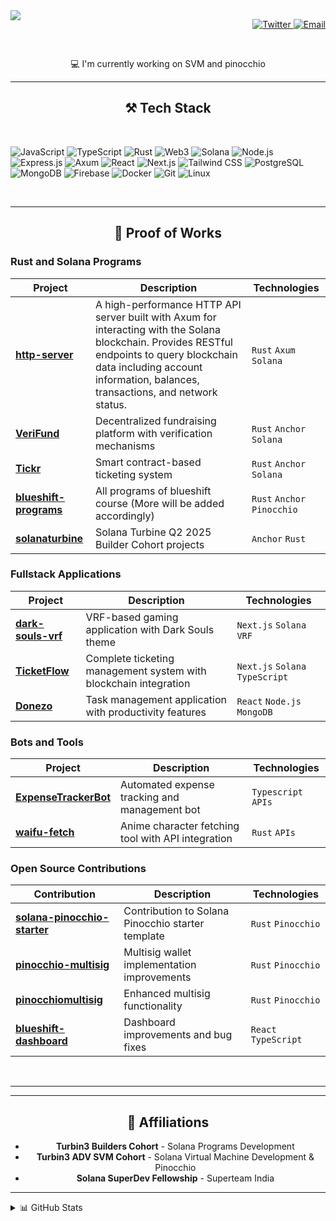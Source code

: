 <img align="left" src="https://visitor-badge.laobi.icu/badge?page_id=UmangAgarwal257.UmangAgarwal257" />

<p align="right">
  <a href="https://x.com/umangag6969" target="_blank">
    <img src="https://img.shields.io/badge/Twitter-1DA1F2?style=flat-square&logo=x&logoColor=white" alt="Twitter" />
  </a>
  <a href="mailto:umangagarwal257@gmail.com">
    <img src="https://img.shields.io/badge/Email-D14836?style=flat-square&logo=gmail&logoColor=white" alt="Email" />
  </a>
</p>

<br/>

<div align="center">
 
💻 I'm currently working on SVM and pinocchio

</div>

<hr/>

<h2 align="center">⚒️ Tech Stack</h2>
<br/>

![JavaScript](https://img.shields.io/badge/-JavaScript-black?style=flat-square&logo=javascript)
![TypeScript](https://img.shields.io/badge/-TypeScript-3178c6?style=flat-square&logo=typescript&logoColor=white)
![Rust](https://img.shields.io/badge/-Rust-000000?style=flat-square&logo=rust&logoColor=white)
![Web3](https://img.shields.io/badge/-Web3-3C3C3D?style=flat-square&logo=web3dotjs&logoColor=white)
![Solana](https://img.shields.io/badge/-Solana-00FFA3?style=flat-square&logo=solana&logoColor=black)
![Node.js](https://img.shields.io/badge/-Node.js-339933?style=flat-square&logo=node.js&logoColor=white)
![Express.js](https://img.shields.io/badge/-Express.js-000000?style=flat-square&logo=express&logoColor=white)
![Axum](https://img.shields.io/badge/-Axum-3B275F?style=flat-square&logo=rust&logoColor=white)
![React](https://img.shields.io/badge/-React-61dafb?style=flat-square&logo=react&logoColor=black)
![Next.js](https://img.shields.io/badge/-Next.js-000000?style=flat-square&logo=next.js&logoColor=white)
![Tailwind CSS](https://img.shields.io/badge/-Tailwind%20CSS-06b6d4?style=flat-square&logo=tailwind-css&logoColor=white)
![PostgreSQL](https://img.shields.io/badge/-PostgreSQL-336791?style=flat-square&logo=postgresql&logoColor=white)
![MongoDB](https://img.shields.io/badge/-MongoDB-47A248?style=flat-square&logo=mongodb&logoColor=white)
![Firebase](https://img.shields.io/badge/-Firebase-FFCA28?style=flat-square&logo=firebase&logoColor=black)
![Docker](https://img.shields.io/badge/-Docker-2496ED?style=flat-square&logo=docker&logoColor=white)
![Git](https://img.shields.io/badge/-Git-F05032?style=flat-square&logo=git&logoColor=white)
![Linux](https://img.shields.io/badge/-Linux-FCC624?style=flat-square&logo=linux&logoColor=black)

<br/>
<hr/>

<h2 align="center">🚀 Proof of Works</h2>

### Rust and Solana Programs

| Project                                                                           | Description                                                                                                                                                                                                                   | Technologies                |
| --------------------------------------------------------------------------------- | ----------------------------------------------------------------------------------------------------------------------------------------------------------------------------------------------------------------------------- | --------------------------- |
| **[http-server](https://github.com/UmangAgarwal257/http-server)**                 | A high-performance HTTP API server built with Axum for interacting with the Solana blockchain. Provides RESTful endpoints to query blockchain data including account information, balances, transactions, and network status. | `Rust` `Axum` `Solana`      |
| **[VeriFund](https://github.com/UmangAgarwal257/VeriFund)**                       | Decentralized fundraising platform with verification mechanisms                                                                                                                                                               | `Rust` `Anchor` `Solana`    |
| **[Tickr](https://github.com/UmangAgarwal257/Tickr)**                             | Smart contract-based ticketing system                                                                                                                                                                                         | `Rust` `Anchor` `Solana`    |
| **[blueshift-programs](https://github.com/UmangAgarwal257/blueshift-programs)**   | All programs of blueshift course (More will be added accordingly)                                                                                                                                                             | `Rust` `Anchor` `Pinocchio` |
| **[solanaturbine](https://github.com/solana-turbin3/Q2_25_Builder_UmangAgarwal)** | Solana Turbine Q2 2025 Builder Cohort projects                                                                                                                                                                                | `Anchor` `Rust`             |

### Fullstack Applications

| Project                                                                 | Description                                                      | Technologies                    |
| ----------------------------------------------------------------------- | ---------------------------------------------------------------- | ------------------------------- |
| **[dark-souls-vrf](https://github.com/UmangAgarwal257/dark-souls-vrf)** | VRF-based gaming application with Dark Souls theme               | `Next.js` `Solana` `VRF`        |
| **[TicketFlow](https://github.com/UmangAgarwal257/TicketFlow)**         | Complete ticketing management system with blockchain integration | `Next.js` `Solana` `TypeScript` |
| **[Donezo](https://github.com/UmangAgarwal257/Donezo)**                 | Task management application with productivity features           | `React` `Node.js` `MongoDB`     |

### Bots and Tools

| Project                                                                       | Description                                        | Technologies        |
| ----------------------------------------------------------------------------- | -------------------------------------------------- | ------------------- |
| **[ExpenseTrackerBot](https://github.com/UmangAgarwal257/ExpenseTrackerBot)** | Automated expense tracking and management bot      | `Typescript` `APIs` |
| **[waifu-fetch](https://github.com/UmangAgarwal257/waifu-fetch)**             | Anime character fetching tool with API integration | `Rust` `APIs`       |

### Open Source Contributions

| Contribution                                                                                     | Description                                       | Technologies         |
| ------------------------------------------------------------------------------------------------ | ------------------------------------------------- | -------------------- |
| **[solana-pinocchio-starter](https://github.com/Nagaprasadvr/solana-pinocchio-starter/pull/10)** | Contribution to Solana Pinocchio starter template | `Rust` `Pinocchio`   |
| **[pinocchio-multisig](https://github.com/NishantCoder108/pinocchio-multisig/pull/1)**           | Multisig wallet implementation improvements       | `Rust` `Pinocchio`   |
| **[pinocchiomultisig](https://github.com/Turbin3/pinocchiomultisig/pull/5)**                     | Enhanced multisig functionality                   | `Rust` `Pinocchio`   |
| **[blueshift-dashboard](https://github.com/blueshift-gg/blueshift-dashboard/pull/89)**           | Dashboard improvements and bug fixes              | `React` `TypeScript` |

<br/>
<hr/>

<hr/>

<h2 align="center">🏢 Affiliations</h2>
<div align="center">
  
- **Turbin3 Builders Cohort** - Solana Programs Development  
- **Turbin3 ADV SVM Cohort** - Solana Virtual Machine Development & Pinocchio  
- **Solana SuperDev Fellowship** - Superteam India

</div>

<hr/>

<details>
  <summary>📊 GitHub Stats</summary>
  <div align="center">
    <br/>
    <img alt="GitHub Stats" src="https://github-readme-stats.vercel.app/api?username=UmangAgarwal257&show_icons=true&theme=radical&hide_border=true" />
    <br/><br/>
    <img alt="Top Languages" src="https://github-readme-stats.vercel.app/api/top-langs/?username=UmangAgarwal257&layout=compact&theme=radical&hide_border=true" />
    <br/><br/>
    <img alt="Streak Stats" src="https://streak-stats.demolab.com/?user=UmangAgarwal257&theme=radical&border_radius=10" />
    <br/>
  </div>
</details>
